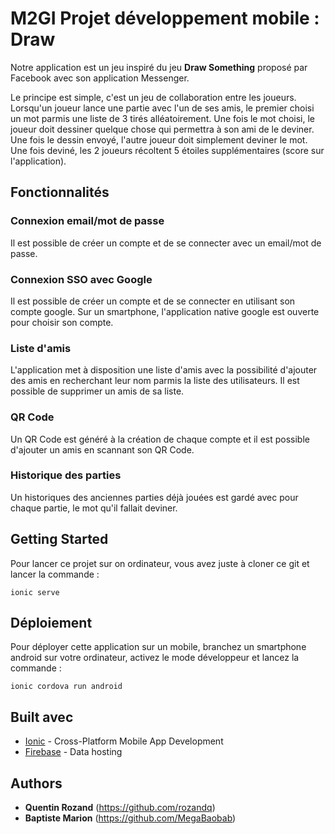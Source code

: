 # M2GI Projet développement mobile : Draw

Notre application est un jeu inspiré du jeu **Draw Something** proposé par Facebook avec son application Messenger.

Le principe est simple, c'est un jeu de collaboration entre les joueurs. 
Lorsqu'un joueur lance une partie avec l'un de ses amis, le premier choisi un mot parmis une liste de 3 tirés alléatoirement. 
Une fois le mot choisi, le joueur doit dessiner quelque chose qui permettra à son ami de le deviner. 
Une fois le dessin envoyé, l'autre joueur doit simplement deviner le mot. 
Une fois deviné, les 2 joueurs récoltent 5 étoiles supplémentaires (score sur l'application).

## Fonctionnalités

### Connexion email/mot de passe

Il est possible de créer un compte et de se connecter avec un email/mot de passe.


### Connexion SSO avec Google

Il est possible de créer un compte et de se connecter en utilisant son compte google. Sur un smartphone, l'application native google est ouverte pour choisir son compte.


### Liste d'amis

L'application met à disposition une liste d'amis avec la possibilité d'ajouter des amis en recherchant leur nom parmis la liste des utilisateurs. Il est possible de supprimer un amis de sa liste.


### QR Code

Un QR Code est généré à la création de chaque compte et il est possible d'ajouter un amis en scannant son QR Code.


### Historique des parties

Un historiques des anciennes parties déjà jouées est gardé avec pour chaque partie, le mot qu'il fallait deviner.

## Getting Started

Pour lancer ce projet sur on ordinateur, vous avez juste à cloner ce git et lancer la commande :
```
ionic serve
```

## Déploiement

Pour déployer cette application sur un mobile, branchez un smartphone android sur votre ordinateur, activez le mode développeur et lancez la commande :
```
ionic cordova run android
```

## Built avec 

* [Ionic](https://ionicframework.com/) - Cross-Platform Mobile App Development
* [Firebase](https://firebase.google.com) - Data hosting

## Authors

* **Quentin Rozand** (https://github.com/rozandq)
* **Baptiste Marion** (https://github.com/MegaBaobab)
